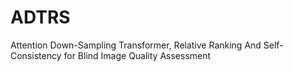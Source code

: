 # ADTRS
Attention Down-Sampling Transformer, Relative Ranking And Self-Consistency for Blind Image Quality Assessment
